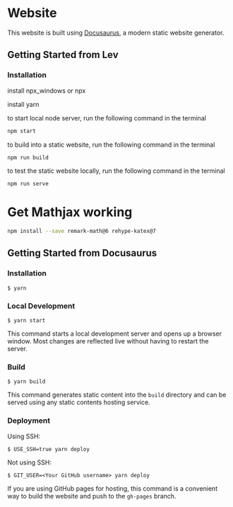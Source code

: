 # Website

This website is built using [Docusaurus](https://docusaurus.io/), a modern static website generator.

## Getting Started from Lev

### Installation

install npx_windows or npx

install yarn

to start local node server, run the following command in the terminal

```bash
npm start
```

to build into a static website, run the following command in the terminal

```bash
npm run build
```

to test the static website locally, run the following command in the terminal

```bash
npm run serve
```

# Get Mathjax working

```bash
npm install --save remark-math@6 rehype-katex@7
```



## Getting Started from Docusaurus
### Installation

```
$ yarn
```

### Local Development

```
$ yarn start
```

This command starts a local development server and opens up a browser window. Most changes are reflected live without having to restart the server.

### Build

```
$ yarn build
```

This command generates static content into the `build` directory and can be served using any static contents hosting service.

### Deployment

Using SSH:

```
$ USE_SSH=true yarn deploy
```

Not using SSH:

```
$ GIT_USER=<Your GitHub username> yarn deploy
```

If you are using GitHub pages for hosting, this command is a convenient way to build the website and push to the `gh-pages` branch.
